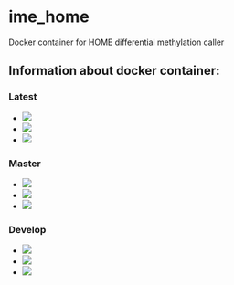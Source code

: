# ime_home
Docker container for HOME differential methylation caller

## Information about docker container:
### Latest
- [![](https://images.microbadger.com/badges/image/greatfireball/ime_home:lastest.svg)](https://microbadger.com/images/greatfireball/ime_home "Get your own image badge on microbadger.com")
- [![](https://images.microbadger.com/badges/version/greatfireball/ime_home:lastest.svg)](https://microbadger.com/images/greatfireball/ime_home "Get your own version badge on microbadger.com")
- [![](https://images.microbadger.com/badges/commit/greatfireball/ime_home:lastest.svg)](https://microbadger.com/images/greatfireball/ime_home "Get your own commit badge on microbadger.com")

### Master
- [![](https://images.microbadger.com/badges/image/greatfireball/ime_home:master.svg)](https://microbadger.com/images/greatfireball/ime_home:master "Get your own image badge on microbadger.com")
- [![](https://images.microbadger.com/badges/version/greatfireball/ime_home:master.svg)](https://microbadger.com/images/greatfireball/ime_home:master "Get your own version badge on microbadger.com")
- [![](https://images.microbadger.com/badges/commit/greatfireball/ime_home:master.svg)](https://microbadger.com/images/greatfireball/ime_home:master "Get your own commit badge on microbadger.com")

### Develop
- [![](https://images.microbadger.com/badges/image/greatfireball/ime_home:develop.svg)](https://microbadger.com/images/greatfireball/ime_home:develop "Get your own image badge on microbadger.com")
- [![](https://images.microbadger.com/badges/version/greatfireball/ime_home:develop.svg)](https://microbadger.com/images/greatfireball/ime_home:develop "Get your own version badge on microbadger.com")
- [![](https://images.microbadger.com/badges/commit/greatfireball/ime_home:develop.svg)](https://microbadger.com/images/greatfireball/ime_home:develop "Get your own commit badge on microbadger.com")